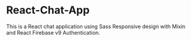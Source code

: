 # React-Chat-App
This is a React chat application using Sass Responsive design with Mixin and React Firebase v9 Authentication.
